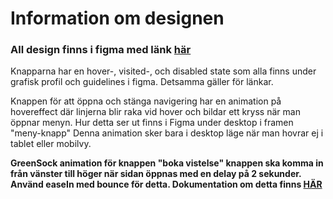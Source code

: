 <h1> Information om designen </h1>

<h3>All design finns i figma med länk  <a href ="https://www.figma.com/file/PT1nzC0VfKfY3rC7c8rN2W/Hotel-Karib?node-id=0%3A1">här </a> </h3>



<p>Knapparna har en hover-, visited-, och disabled state som alla finns under grafisk profil och guidelines i figma. 
Detsamma gäller för länkar. </p>

<p>Knappen för att öppna och stänga navigering har en animation på hovereffect där linjerna blir raka vid hover och bildar ett kryss när man öppnar menyn. 
Hur detta ser ut finns i Figma under desktop i framen "meny-knapp" 
Denna animation sker bara i desktop läge när man hovrar ej i tablet eller mobilvy.  </p>

<p><b>GreenSock animation för knappen "boka vistelse" knappen ska komma in från vänster till höger när sidan öppnas med en delay på 2 sekunder. Använd easeIn med bounce för detta. Dokumentation om detta finns <a href="https://greensock.com/get-started/">HÄR</a></b></p>

